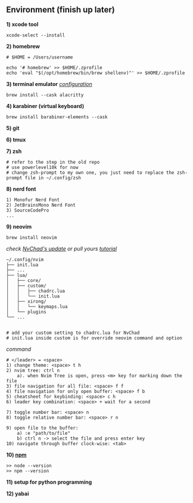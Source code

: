 

## Environment (finish up later)
**1) xcode tool**
```shell 
xcode-select --install
```

**2) homebrew**
```shell
# $HOME = /Users/username 

echo '# homebrew' >> $HOME/.zprofile 
echo 'eval "$(/opt/homebrew/bin/brew shellenv)"' >> $HOME/.zprofile 
```

**3) terminal emulator** 
*[configuration](./alacritty/alacritty.yml)*
```shell
brew install --cask alacritty
```

**4) karabiner (virtual keyboard)**
```shell
brew install barabiner-elements --cask
```

**5) git**

**6) tmux** 

**7) zsh**
```shell
# refer to the step in the old repo
# use powerlevel10k for now
# change zsh-prompt to my own one, you just need to replace the zsh-prompt file in ~/.config/zsh
```

**8) nerd font**
```shell
1) Monofur Nerd Font
2) JetBrainsMono Nerd Font 
3) SourceCodePro 
...
```

**9) neovim** 
```shell 
brew install neovim
```

*check [NvChad's update](https://github.com/NvChad/NvChad) or pull yours*
*[tutorial](https://www.youtube.com/watch?v=Mtgo-nP_r8Y)*
```
~/.config/nvim
├── init.lua
├── ...
├── lua/
│   ├── core/
│   ├── custom/
│   │   ├── chadrc.lua
│   │   └── init.lua
│   ├── xirong/
│   │   └── keymaps.lua
│   └── plugins
└── ...


# add your custom setting to chadrc.lua for NvChad 
# init.lua inside custom is for override neovim command and option 
```
*command*
``` 
# </leader> = <space> 
1) change theme: <space> t h 
2) nvim tree: ctrl n 
    a). when Nvim Tree is open, press <m> key for marking down the file
3) file navigation for all file: <space> f f 
4) file navigation for only open buffer: <space> f b 
5) cheatsheet for keybinding: <space> c h 
6) leader key combination: <space> + wait for a second

7) toggle number bar: <space> n 
8) toggle relative number bar: <space> r n 

9) open file to the buffer: 
    a) :e "path/to/file"
    b) ctrl n -> select the file and press enter key
10) navigate through buffer clock-wise: <tab> 
```

**10) [npm](https://nodejs.org/en/download)**
```
>> node --version
>> npm --version
```

**11) setup for python programming**

**12) yabai** 

